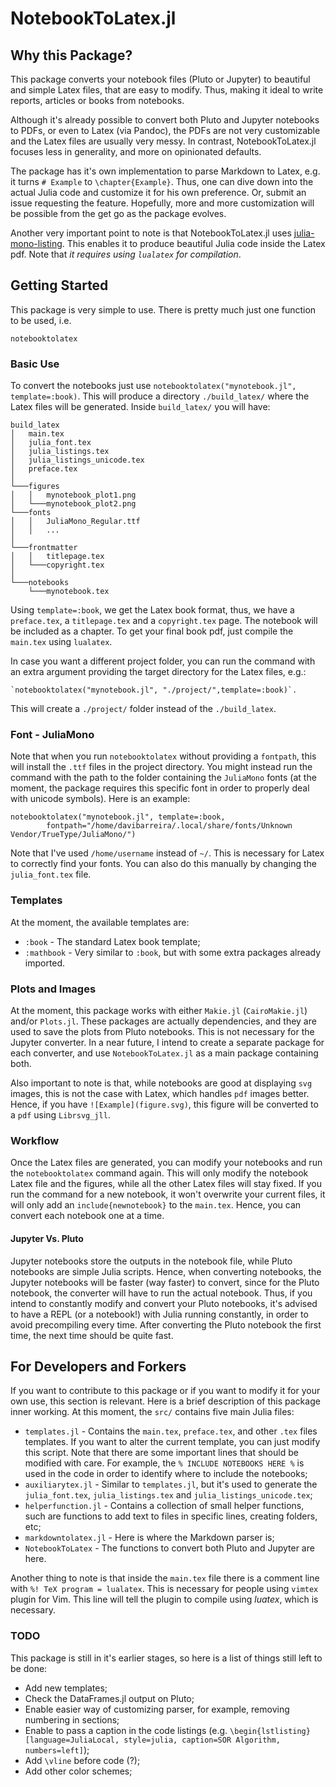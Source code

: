 # NotebookToLatex.jl

## Why this Package?
This package converts your notebook files (Pluto or Jupyter) to beautiful and
simple Latex files, that are easy to modify. Thus, making it ideal
to write reports, articles or books from notebooks.

Although it's already possible to convert both Pluto and Jupyter notebooks
to PDFs, or even to Latex (via Pandoc), the PDFs are not very customizable
and the Latex files are usually very messy.
In contrast, NotebookToLatex.jl focuses less in generality, and
more on opinionated defaults.

The package has it's own implementation to parse Markdown to Latex,
e.g. it turns `# Example` to `\chapter{Example}`. Thus,
one can dive down into the actual Julia code and customize it
for his own preference. Or, submit an issue requesting
the feature. Hopefully, more and more customization will
be possible from the get go as the package evolves.

Another very important point to note is that NotebookToLatex.jl uses
[julia-mono-listing](https://github.com/mossr/julia-mono-listings).
This enables it to produce beautiful Julia code inside the Latex pdf.
Note that *it requires using `lualatex` for compilation*.

## Getting Started

This package is very simple to use. There is pretty much just one
function to be used, i.e.
```@docs
notebooktolatex
```

### Basic Use
To convert the notebooks just use `notebooktolatex("mynotebook.jl", template=:book)`.
This will produce a directory `./build_latex/` where the Latex files
will be generated. Inside `build_latex/` you will have:
```
build_latex
│   main.tex
│   julia_font.tex
│   julia_listings.tex
│   julia_listings_unicode.tex
│   preface.tex
│
└───figures
│   │   mynotebook_plot1.png
│   └───mynotebook_plot2.png
└───fonts
│   │   JuliaMono_Regular.ttf
│   │   ...
│   
└───frontmatter
│   │   titlepage.tex
│   └───copyright.tex
│
└───notebooks
    └───mynotebook.tex
```
Using `template=:book`, we get the Latex book format, thus, we have a `preface.tex`,
a `titlepage.tex` and a `copyright.tex` page. The notebook will be included
as a chapter. To get your final book pdf, just compile the `main.tex` using `lualatex`.

In case you want a different project folder, you can run the command
with an extra argument providing the target directory for the Latex files, e.g.:
```
`notebooktolatex("mynotebook.jl", "./project/",template=:book)`.
```
This will create a `./project/` folder instead of the `./build_latex`.

### Font - JuliaMono

Note that when you run `notebooktolatex` without providing a `fontpath`,
this will install the `.ttf` files in the project directory. You might instead
run the command with the path to the folder containing the `JuliaMono` fonts (at the moment,
the package requires this specific font in order to properly deal with unicode symbols).
Here is an example:
```
notebooktolatex("mynotebook.jl", template=:book,
        fontpath="/home/davibarreira/.local/share/fonts/Unknown Vendor/TrueType/JuliaMono/")
```
Note that I've used `/home/username` instead of `~/`. This is necessary for Latex to
correctly find your fonts. You can also do this manually by changing the `julia_font.tex` file.

### Templates

At the moment, the available templates are:
* `:book` - The standard Latex book template;
* `:mathbook` - Very similar to `:book`, but with some extra packages already imported.

### Plots and Images

At the moment, this package works with either `Makie.jl` (`CairoMakie.jl`)
and/or `Plots.jl`. These packages are actually dependencies, and they are used
to save the plots from Pluto notebooks. This is not necessary for the Jupyter converter.
In a near future, I intend to create a separate package for each converter, and use
`NotebookToLatex.jl` as a main package containing both.

Also important to note is that, while notebooks are good at displaying `svg` images,
this is not the case with Latex, which handles `pdf` images better. Hence,
if you have `![Example](figure.svg)`, this figure will be converted to a `pdf`
using `Librsvg_jll`.

### Workflow

Once the Latex files are generated, you can modify your notebooks and
run the `notebooktolatex` command again. This will only modify the
notebook Latex file and the figures, while all the other Latex
files will stay fixed. If you run the command for a new notebook,
it won't overwrite your current files, it will only add an
`include{newnotebook}` to the `main.tex`. Hence,
you can convert each notebook one at a time.

#### Jupyter Vs. Pluto

Jupyter notebooks store the outputs in the notebook file, while Pluto notebooks
are simple Julia scripts. Hence, when converting notebooks, the Jupyter notebooks
will be faster (way faster) to convert, since for the Pluto notebook, the converter
will have to run the actual notebook. Thus, if you intend to constantly modify
and convert your Pluto notebooks, it's advised to have a REPL (or a notebook!) 
with Julia running constantly, in order to avoid precompiling every time.
After converting the Pluto notebook the first time, the next time
should be quite fast.


## For Developers and Forkers

If you want to contribute to this package or if you want to modify it for your own use,
this section is relevant.
Here is a brief description of this package inner working.
At this moment, the `src/` contains five main Julia files:
* `templates.jl` - Contains the `main.tex`, `preface.tex`, and other `.tex` files templates.
If you want to alter the current template, you can just modify this script. Note that there are some
important lines that should be modified with care. For example, the `% INCLUDE NOTEBOOKS HERE %`
is used in the code in order to identify where to include the notebooks;
* `auxiliarytex.jl` - Similar to `templates.jl`, but it's used to generate
the `julia_font.tex`, `julia_listings.tex` and `julia_listings_unicode.tex`;
* `helperfunction.jl` - Contains a collection of small helper functions, such are
functions to add text to files in specific lines, creating folders, etc;
* `markdowntolatex.jl` - Here is where the Markdown parser is;
* `NotebookToLatex` - The functions to convert both Pluto and Jupyter are here.

Another thing to note is that inside the `main.tex` file there is a comment
line with `%! TeX program = lualatex`. This is necessary for people
using `vimtex` plugin for Vim. This line will tell the plugin to compile using
*luatex*, which is necessary.

### TODO

This package is still in it's earlier stages, so here is a list of things
still left to be done:
* Add new templates;
* Check the DataFrames.jl output on Pluto;
* Enable easier way of customizing parser, for example, removing numbering in sections;
* Enable to pass a caption in the code listings (e.g.
`\begin{lstlisting}[language=JuliaLocal, style=julia, caption=SOR Algorithm, numbers=left]`);
* Add `\vline` before code (?);
* Add other color schemes;

